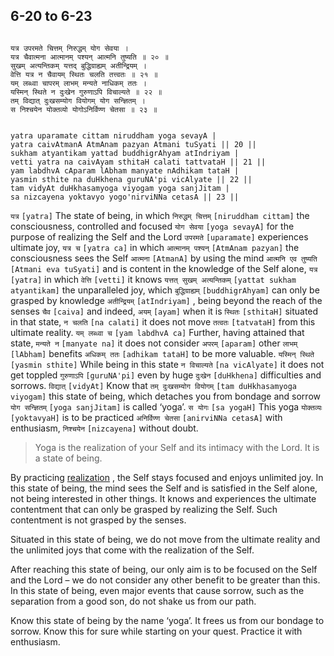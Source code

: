 ## 6-20 to 6-23


```shloka-sa

यत्र उपरमते चित्तम् निरुद्धम् योग सेवया ।
यत्र चैवात्मना आत्मानम् पश्यन् आत्मनि तुष्यति ॥ २० ॥
सुखम् अत्यन्तिकम् यत्तद् बुद्धिग्राह्यम् अतीन्द्रियम् ।
वेत्ति यत्र न चैवायम् स्थितः चलति तत्त्वतः ॥ २१ ॥
यम् लब्ध्वा चापरम् लाभम् मन्यते नाधिकम् ततः ।
यस्मिन् स्थिते न दुःखेन गुरुणाऽपि विचाल्यते ॥ २२ ॥
तम् विद्यात् दुःखसम्योग वियोगम् योग सन्ज्ञितम् ।
स निश्चयेन योक्तव्यो योगोऽनिर्विण्ण चेतसा ॥ २३ ॥

```
```shloka-sa-hk

yatra uparamate cittam niruddham yoga sevayA |
yatra caivAtmanA AtmAnam pazyan Atmani tuSyati || 20 ||
sukham atyantikam yattad buddhigrAhyam atIndriyam |
vetti yatra na caivAyam sthitaH calati tattvataH || 21 ||
yam labdhvA cAparam lAbham manyate nAdhikam tataH |
yasmin sthite na duHkhena guruNA'pi vicAlyate || 22 ||
tam vidyAt duHkhasamyoga viyogam yoga sanjJitam |
sa nizcayena yoktavyo yogo'nirviNNa cetasA || 23 ||

```
`यत्र` `[yatra]` The state of being, in which `निरुद्धम् चित्तम्` `[niruddham cittam]` the consciousness, controlled and focused `योग सेवया` `[yoga sevayA]` for the purpose of realizing the Self and the Lord `उपरमते` `[uparamate]` experiences ultimate joy,
`यत्र च` `[yatra ca]` in which `आत्मानम् पश्यन्` `[AtmAnam pazyan]` the consciousness sees the Self `आत्मना` `[AtmanA]` by using the mind `आत्मनि एव तुष्यति` `[Atmani eva tuSyati]` and is content in the knowledge of the Self alone,
`यत्र` `[yatra]` in which `वेत्ति` `[vetti]` it knows `यत्तत् सुखम् अत्यन्तिकम्` `[yattat sukham atyantikam]` the unparalleled joy, which `बुद्धिग्राह्यम्` `[buddhigrAhyam]` can only be grasped by knowledge `अतीन्द्रियम्` `[atIndriyam]` , being beyond the reach of the senses `चैव` `[caiva]` and indeed, `अयम्` `[ayam]` when it is `स्थितः` `[sthitaH]` situated in that state, `न चलति` `[na calati]` it does not move `तत्वतः` `[tatvataH]` from this ultimate reality.
`यम् लब्ध्वा च` `[yam labdhvA ca]` Further, having attained that state, `मन्यते न` `[manyate na]` it does not consider `अपरम्` `[aparam]` other `लाभम्` `[lAbham]` benefits `अधिकम् ततः` `[adhikam tataH]` to be more valuable.
`यस्मिन् स्थिते` `[yasmin sthite]` While being in this state `न विचाल्यते` `[na vicAlyate]` it does not get toppled `गुरुणाऽपि` `[guruNA'pi]` even by huge `दुःखेन` `[duHkhena]` difficulties and sorrows.
`विद्यात्` `[vidyAt]` Know that `तम् दुःखसम्योग वियोगम्` `[tam duHkhasamyoga viyogam]` this state of being, which detaches you from bondage and sorrow `योग सन्ज्ञितम्` `[yoga sanjJitam]` is called ‘yoga’. `स योगः` `[sa yogaH]` This yoga `योक्तव्यः` `[yoktavyaH]` is to be practiced `अनिर्विण्ण चेतसा` `[anirviNNa cetasA]` with enthusiasm, `निश्चयेन` `[nizcayena]` without doubt.


<a name='yoga_state_of_being'></a>
<a name='applnote_107'></a>
> Yoga is the realization of your Self and its intimacy with the Lord. It is a state of being.



By practicing 
[realization](Back-to-Basics.md#karmayOga_a_defn)
, the Self stays focused and enjoys unlimited joy. In this state of being, the mind sees the Self and is satisfied in the Self alone, not being interested in other things. It knows and experiences the ultimate contentment that can only be grasped by realizing the Self. Such contentment is not grasped by the senses.

Situated in this state of being, we do not move from the ultimate reality and the unlimited joys that come with the realization of the Self. 

After reaching this state of being, our only aim is to be focused on the Self and the Lord – we do not consider any other benefit to be greater than this. In this state of being, even major events that cause sorrow, such as the separation from a good son, do not shake us from our path.

Know this state of being by the name ‘yoga’. It frees us from our bondage to sorrow. Know this for sure while starting on your quest. Practice it with enthusiasm.


